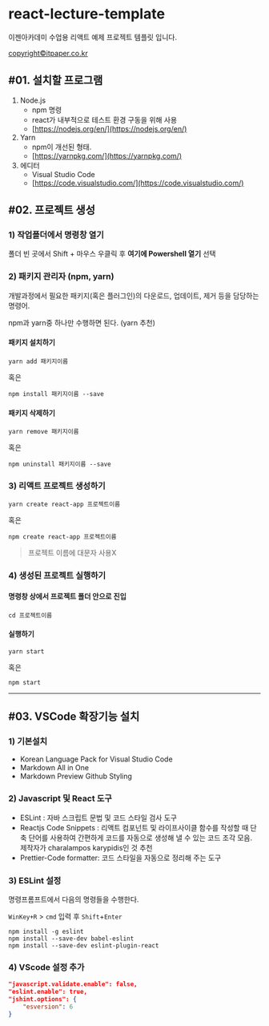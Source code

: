 # react-lecture-template

이젠아카데미 수업용 리액트 예제 프로젝트 템플릿 입니다.

[copyright&copy;itpaper.co.kr](https://blog.itpaper.co.kr)

## #01. 설치할 프로그램
1. Node.js
   - npm 명령
   - react가 내부적으로 테스트 환경 구동을 위해 사용
   - [https://nodejs.org/en/](https://nodejs.org/en/)
1. Yarn
   - npm이 개선된 형태.
   - [https://yarnpkg.com/](https://yarnpkg.com/)
1. 에디터
   - Visual Studio Code
   - [https://code.visualstudio.com/](https://code.visualstudio.com/)


## #02. 프로젝트 생성

### 1) 작업폴더에서 명령창 열기

폴더 빈 곳에서 Shift + 마우스 우클릭 후 **여기에 Powershell 열기** 선택

### 2) 패키지 관리자 (npm, yarn)

개발과정에서 필요한 패키지(혹은 플러그인)의 다운로드, 업데이트, 제거 등을 담당하는 명령어.

npm과 yarn중 하나만 수행하면 된다. (yarn 추천)

#### 패키지 설치하기
```shell
yarn add 패키지이름
```

혹은

```shell
npm install 패키지이름 --save
```

#### 패키지 삭제하기

```shell
yarn remove 패키지이름
```

혹은

```shell
npm uninstall 패키지이름 --save
```

### 3) 리액트 프로젝트 생성하기

```shell
yarn create react-app 프로젝트이름
```

혹은

```shell
npm create react-app 프로젝트이름
```

> 프로젝트 이름에 대문자 사용X


### 4) 생성된 프로젝트 실행하기

#### 명령창 상에서 프로젝트 폴더 안으로 진입

```shell
cd 프로젝트이름
```

#### 실행하기

```shell
yarn start
```
혹은
```shell
npm start
```

-----------------

## #03. VSCode 확장기능 설치

### 1) 기본설치
- Korean Language Pack for Visual Studio Code
- Markdown All in One
- Markdown Preview Github Styling

### 2) Javascript 및 React 도구
- ESLint : 자바 스크립트 문법 및 코드 스타일 검사 도구
- Reactjs Code Snippets : 리액트 컴포넌트 및 라이프사이클 함수를 작성할 때 단축 단어를 사용하여 간편하게 코드를 자동으로 생성해 낼 수 있는 코드 조각 모음. 제작자가 charalampos karypidis인 것 추천
- Prettier-Code formatter: 코드 스타일을 자동으로 정리해 주는 도구


### 3) ESLint 설정

명령프롬프트에서 다음의 명령들을 수행한다.

`WinKey+R` > `cmd` 입력 후 `Shift`+`Enter`

```shell
npm install -g eslint
npm install --save-dev babel-eslint
npm install --save-dev eslint-plugin-react
```

### 4) VScode 설정 추가

```json
"javascript.validate.enable": false,
"eslint.enable": true,
"jshint.options": {
    "esversion": 6
}
```
